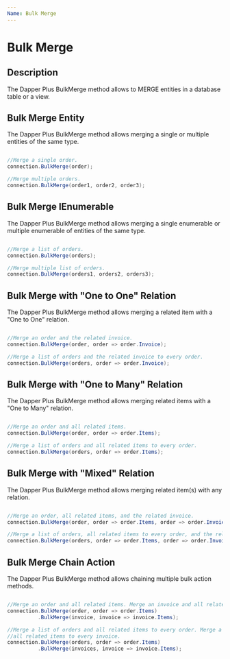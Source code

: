 ```yaml
---
Name: Bulk Merge
---
```


# Bulk Merge


## Description

The Dapper Plus BulkMerge method allows to MERGE entities in a database table or a view.

## Bulk Merge Entity

The Dapper Plus BulkMerge method allows merging a single or multiple entities of the same type.


```csharp

//Merge a single order.
connection.BulkMerge(order);

//Merge multiple orders.
connection.BulkMerge(order1, order2, order3);
```

## Bulk Merge IEnumerable<TEntity>

The Dapper Plus BulkMerge method allows merging a single enumerable or multiple enumerable of entities of the same type.


```csharp

//Merge a list of orders.
connection.BulkMerge(orders);

//Merge multiple list of orders.
connection.BulkMerge(orders1, orders2, orders3);
```

## Bulk Merge with "One to One" Relation

The Dapper Plus BulkMerge method allows merging a related item with a "One to One" relation.


```csharp

//Merge an order and the related invoice.
connection.BulkMerge(order, order => order.Invoice);

//Merge a list of orders and the related invoice to every order.
connection.BulkMerge(orders, order => order.Invoice);
```

## Bulk Merge with "One to Many" Relation

The Dapper Plus BulkMerge method allows merging related items with a "One to Many" relation.


```csharp

//Merge an order and all related items.
connection.BulkMerge(order, order => order.Items);

//Merge a list of orders and all related items to every order.
connection.BulkMerge(orders, order => order.Items);
```

## Bulk Merge with "Mixed" Relation

The Dapper Plus BulkMerge method allows merging related item(s) with any relation.


```csharp

//Merge an order, all related items, and the related invoice.
connection.BulkMerge(order, order => order.Items, order => order.Invoice);

//Merge a list of orders, all related items to every order, and the related invoice to every order.
connection.BulkMerge(orders, order => order.Items, order => order.Invoice);
```

## Bulk Merge Chain Action

The Dapper Plus BulkMerge method allows chaining multiple bulk action methods.


```csharp

//Merge an order and all related items. Merge an invoice and all related invoice items.
connection.BulkMerge(order, order => order.Items)
          .BulkMerge(invoice, invoice => invoice.Items);

//Merge a list of orders and all related items to every order. Merge a list of invoices and 
//all related items to every invoice.
connection.BulkMerge(orders, order => order.Items)
          .BulkMerge(invoices, invoice => invoice.Items);

```


